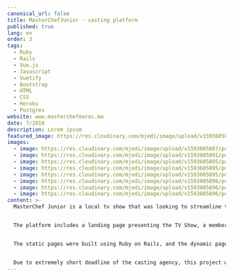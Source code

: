 ```yaml
---
canonical_url: false
title: MasterChefJunior - casting platform
published: true
lang: en
order: 3
tags:
  - Ruby
  - Rails
  - Vue.js
  - Javascript
  - Vuetify
  - Bootstrap
  - HTML
  - CSS
  - Heroku
  - Postgres
website: www.masterchefmaroc.ma
date: 7/2018
description: Lorem ipsum
featured_image: https://res.cloudinary.com/mjedi/image/upload/v1593605887/portfolio/mcjunior1.png
images:
  - image: https://res.cloudinary.com/mjedi/image/upload/v1593605887/portfolio/mcjunior1.png
  - image: https://res.cloudinary.com/mjedi/image/upload/v1593605891/portfolio/mcjunior2.png
  - image: https://res.cloudinary.com/mjedi/image/upload/v1593605895/portfolio/mcjunior3.png
  - image: https://res.cloudinary.com/mjedi/image/upload/v1593605895/portfolio/mcjunior4.png
  - image: https://res.cloudinary.com/mjedi/image/upload/v1593605895/portfolio/mcjunior5.png
  - image: https://res.cloudinary.com/mjedi/image/upload/v1593605896/portfolio/mcjunior6.png
  - image: https://res.cloudinary.com/mjedi/image/upload/v1593605896/portfolio/mcjunior7.png
  - image: https://res.cloudinary.com/mjedi/image/upload/v1593605896/portfolio/mcjunior8.png
content: >-
  MasterChef Junior is a local tv show that was looking to streamline their casting process by building an online platform.


  The platform includes a landing page presenting the TV Show, a members area for potential candidates to fill out an enrolment form, and an administrative area to handle the casting process. After a candidate fills out the form, casting managers can read his/her profile, place a rating on the candidate and send an automatic email invitation to attend a face-to-face meeting.


  The static pages were built using Ruby on Rails, and the dynamic pages including form wizards and dashboards were built using Vue.js.


  Due to extremely short deadline of the casting agency, this project was completed in 4 days.
---
```

